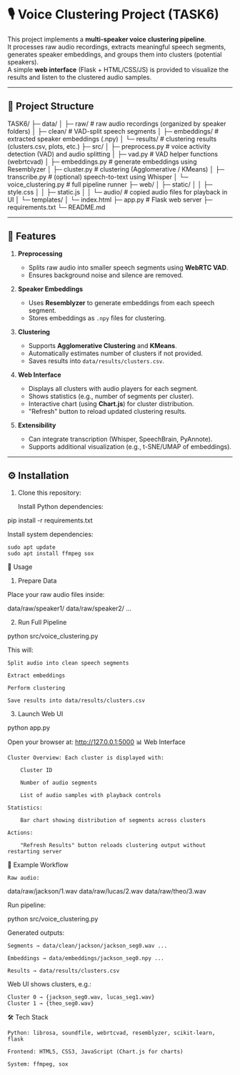 # 🎙️ Voice Clustering Project (TASK6)

This project implements a **multi-speaker voice clustering pipeline**.  
It processes raw audio recordings, extracts meaningful speech segments, generates speaker embeddings, and groups them into clusters (potential speakers).  
A simple **web interface** (Flask + HTML/CSS/JS) is provided to visualize the results and listen to the clustered audio samples.

---

## 📂 Project Structure

TASK6/
├─ data/
│ ├─ raw/ # raw audio recordings (organized by speaker folders)
│ ├─ clean/ # VAD-split speech segments
│ ├─ embeddings/ # extracted speaker embeddings (.npy)
│ └─ results/ # clustering results (clusters.csv, plots, etc.)
├─ src/
│ ├─ preprocess.py # voice activity detection (VAD) and audio splitting
│ ├─ vad.py # VAD helper functions (webrtcvad)
│ ├─ embeddings.py # generate embeddings using Resemblyzer
│ ├─ cluster.py # clustering (Agglomerative / KMeans)
│ ├─ transcribe.py # (optional) speech-to-text using Whisper
│ └─ voice_clustering.py # full pipeline runner
├─ web/
│ ├─ static/
│ │ ├─ style.css
│ │ ├─ static.js
│ │ └─ audio/ # copied audio files for playback in UI
│ └─ templates/
│ └─ index.html
├─ app.py # Flask web server
├─ requirements.txt
└─ README.md


---

## 🚀 Features

1. **Preprocessing**
   - Splits raw audio into smaller speech segments using **WebRTC VAD**.
   - Ensures background noise and silence are removed.

2. **Speaker Embeddings**
   - Uses **Resemblyzer** to generate embeddings from each speech segment.
   - Stores embeddings as `.npy` files for clustering.

3. **Clustering**
   - Supports **Agglomerative Clustering** and **KMeans**.
   - Automatically estimates number of clusters if not provided.
   - Saves results into `data/results/clusters.csv`.

4. **Web Interface**
   - Displays all clusters with audio players for each segment.
   - Shows statistics (e.g., number of segments per cluster).
   - Interactive chart (using **Chart.js**) for cluster distribution.
   - "Refresh" button to reload updated clustering results.

5. **Extensibility**
   - Can integrate transcription (Whisper, SpeechBrain, PyAnnote).
   - Supports additional visualization (e.g., t-SNE/UMAP of embeddings).

---

## ⚙️ Installation

1. Clone this repository:
   


    Install Python dependencies:

pip install -r requirements.txt

Install system dependencies:

    sudo apt update
    sudo apt install ffmpeg sox

🎤 Usage
1. Prepare Data

Place your raw audio files inside:

data/raw/speaker1/
data/raw/speaker2/
...

2. Run Full Pipeline

python src/voice_clustering.py

This will:

    Split audio into clean speech segments

    Extract embeddings

    Perform clustering

    Save results into data/results/clusters.csv

3. Launch Web UI

python app.py

Open your browser at: http://127.0.0.1:5000
📊 Web Interface

    Cluster Overview: Each cluster is displayed with:

        Cluster ID

        Number of audio segments

        List of audio samples with playback controls

    Statistics:

        Bar chart showing distribution of segments across clusters

    Actions:

        "Refresh Results" button reloads clustering output without restarting server

🧪 Example Workflow

    Raw audio:

data/raw/jackson/1.wav
data/raw/lucas/2.wav
data/raw/theo/3.wav

Run pipeline:

python src/voice_clustering.py

Generated outputs:

    Segments → data/clean/jackson/jackson_seg0.wav ...

    Embeddings → data/embeddings/jackson_seg0.npy ...

    Results → data/results/clusters.csv

Web UI shows clusters, e.g.:

    Cluster 0 → {jackson_seg0.wav, lucas_seg1.wav}
    Cluster 1 → {theo_seg0.wav}



🛠️ Tech Stack

    Python: librosa, soundfile, webrtcvad, resemblyzer, scikit-learn, flask

    Frontend: HTML5, CSS3, JavaScript (Chart.js for charts)

    System: ffmpeg, sox